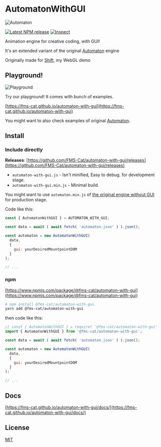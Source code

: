 # AutomatonWithGUI

![Automaton](https://i.imgur.com/c4XRwNS.png)

[![Latest NPM release](https://img.shields.io/npm/v/@fms-cat/automaton-with-gui.svg)](https://www.npmjs.com/package/@fms-cat/automaton-with-gui) [![Inspect](https://github.com/FMS-Cat/automaton-with-gui/workflows/Inspect/badge.svg)](https://github.com/FMS-Cat/automaton-with-gui/actions)

Animation engine for creative coding, with GUI!

It's an extended variant of the original [Automaton](https://github.com/FMS-Cat/automaton) engine

Originally made for [Shift](https://GitHub.com/fms-cat/shift), my WebGL demo

## Playground!

![Playground](https://i.imgur.com/Ys4OdJb.gif)

Try our playground!
It comes with bunch of examples.

[https://fms-cat.github.io/automaton-with-gui](https://fms-cat.github.io/automaton-with-gui)

You might want to also check examples of original [Automaton](https://github.com/FMS-Cat/automaton).

## Install

### Include directly

**Releases**: [https://github.com/FMS-Cat/automaton-with-gui/releases](https://github.com/FMS-Cat/automaton-with-gui/releases)

- `automaton-with-gui.js` - Isn't minified, Easy to debug. for development stage.
- `automaton-with-gui.min.js` - Minimal build.

You might want to use `automaton.min.js` of [the original engine without GUI](https://github.com/FMS-Cat/automaton/releases) for production stage.

Code like this:

```js
const { AutomatonWithGUI } = AUTOMATON_WITH_GUI;

const data = await ( await fetch( 'automaton.json' ) ).json();

const automaton = new AutomatonWithGUI(
  data,
  {
    gui: yourDesiredMountpointDOM
  }
);

// ...
```

### npm

[https://www.npmjs.com/package/@fms-cat/automaton-with-gui](https://www.npmjs.com/package/@fms-cat/automaton-with-gui)

```sh
# npm install @fms-cat/automaton-with-gui
yarn add @fms-cat/automaton-with-gui
```

then code like this:

```js
// const { AutomatonWithGUI } = require( '@fms-cat/automaton-with-gui' );
import { AutomatonWithGUI } from '@fms-cat/automaton-with-gui';

const data = await ( await fetch( 'automaton.json' ) ).json();

const automaton = new AutomatonWithGUI(
  data,
  {
    gui: yourDesiredMountpointDOM
  }
);

// ...
```

## Docs

[https://fms-cat.github.io/automaton-with-gui/docs/](https://fms-cat.github.io/automaton-with-gui/docs/)

## License

[MIT](./LICENSE)

